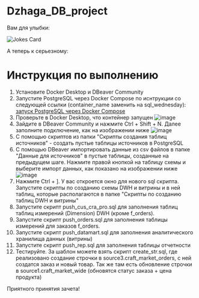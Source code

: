 # Dzhaga_DB_project

Вам для улыбки:

![Jokes Card](https://readme-jokes.vercel.app/api)

А теперь к серьезному: 

# Инструкция по выполнению
1. Установите Docker Desktop и DBeaver Community
2. Запустите PostgreSQL через Docker Compose по иснтрукции со следующей ссылки (container_name заменить на sql_wednesday):
[запуск PostgreSQL через Docker Compose](https://habr.com/ru/articles/823816/)
4. Проверьте в Docker Desktop, что контейнер запущен
![image](https://github.com/user-attachments/assets/38e23fde-e710-437b-8910-e157f34093f1)
5. Зайдите в DBeaver Community и нажмите Ctrl + Shift + N. Далее заполните подключение, как на изображении ниже
![image](https://github.com/user-attachments/assets/4305c3f7-793c-4d80-9788-e9dbbef6efd5)
6. С помощью скриптов из папки "Cкрипты создания таблиц источников" - создать пустые таблицы источников в PostgreSQL
7. С помощью DBeaver импортировать данные из csv файлов в папке "Данные для источников" в пустые таблицы, созданные на предыдущем шаге. Нажмите правой кнопкой на таблицу схемы и выберите импорт данных, как показано на изображении ниже
![image](https://github.com/user-attachments/assets/b8daef55-9f49-4d69-a25f-86a7ba9167cd)
8. Нажмите Ctrl + ]. У вас откроется окно для нового sql скрипта. Запустите скрипты по созданию схемы DWH и витрины и в ней таблиц, которые располагаются в папке "Скрипты по созданию таблиц DWH и витрины"
9. Запустите скрипт push_cus_cra_pro.sql для заполнения таблиц таблиц измерений (Dimension) DWH (кроме f_orders).
10. Запустите скрипт push_orders.sql для заполнения таблицы измерений для заказов f_orders.
11. Запустите скрипт push_datamart.sql для заполнения аналитического хранилища данных (витрины)
12. Запустите скрипт push_rep.sql для заполнения таблицы отчетности
13. Тестируйте. За шаблон можете взять скрипт create_str.sql, где реализовано создание строчки в source3.craft_market_orders, с ней создатся заказ и новый товар. Так же там есть обновление строчки в source1.craft_market_wide (обновятся статус заказа + цена продукта)

Приятного принятия зачета!
